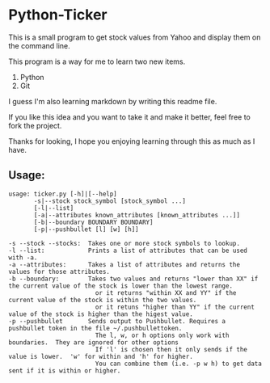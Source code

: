 # Python-Ticker
This is a small program to get stock values from Yahoo and display them on the command line.

This program is a way for me to learn two new items.
1. Python
1. Git

I guess I'm also learning markdown by writing this readme file.

If you like this idea and you want to take it and make it better, feel free to fork the project.

Thanks for looking, I hope you enjoying learning through this as much as I have.

## Usage:
```
usage: ticker.py [-h]|[--help]
       -s|--stock stock_symbol [stock_symbol ...]
       [-l|--list]
       [-a|--attributes known_attributes [known_attributes ...]]
       [-b|--boundary BOUNDARY BOUNDARY]
       [-p|--pushbullet [l] [w] [h]]

-s --stock --stocks:  Takes one or more stock symbols to lookup.
-l --list:            Prints a list of attributes that can be used with -a.
-a --attributes:      Takes a list of attributes and returns the values for those attributes.
-b --boundary:        Takes two values and returns "lower than XX" if the current value of the stock is lower than the lowest range.
                        or it returns "within XX and YY" if the current value of the stock is within the two values.
                        or it retuns "higher than YY" if the current value of the stock is higher than the higest value.
-p --pushbullet       Sends output to Pushbullet. Requires a pushbullet token in the file ~/.pushbullettoken.
                        The l, w, or h options only work with boundaries.  They are ignored for other options
                        If 'l' is chosen then it only sends if the value is lower.  'w' for within and 'h' for higher.
                        You can combine them (i.e. -p w h) to get data sent if it is within or higher.
```
